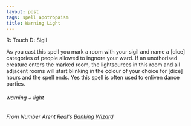 ```yaml
---
layout: post
tags: spell apotropaism
title: Warning Light
---
```

R: Touch  D: Sigil

As you cast this spell you mark a room with your sigil and name a [dice] categories of people allowed to ingnore your ward. If an unothorised creature enters the marked room, the lightsources in this room and all adjacent rooms will start blinking in the colour of your choice for [dice] hours and the spell ends. Yes this spell is often used to enliven dance parties. 

###### warning + light
###### From Number Arent Real's [Banking Wizard](https://as-they-must.blogspot.com/2021/10/containing-multitudes-glog-wizard.html)
